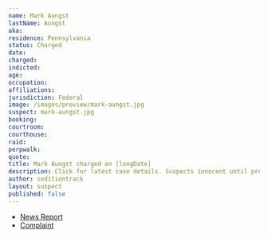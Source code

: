 ```yaml
---
name: Mark Aungst
lastName: Aungst
aka:
residence: Pennsylvania
status: Charged
date:
charged:
indicted:
age:
occupation:
affiliations:
jurisdiction: Federal
image: /images/preview/mark-aungst.jpg
suspect: mark-aungst.jpg
booking:
courtroom:
courthouse:
raid:
perpwalk:
quote:
title: Mark Aungst charged on [longDate]
description: Click for latest case details. Suspects innocent until proven guilty.
author: seditiontrack
layout: suspect
published: false
---
```

- [News Report]()
- [Complaint](https://extremism.gwu.edu/sites/g/files/zaxdzs2191/f/Mark%20Aungst%20and%20Tammy%20Bronsburg%20Criminal%20Complaint.pdf)
